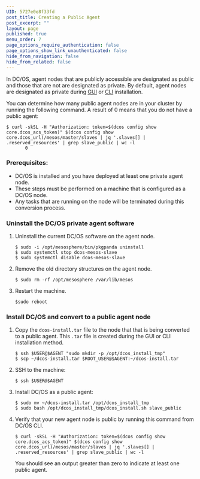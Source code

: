 ```yaml
---
UID: 5727e0e8f33fd
post_title: Creating a Public Agent
post_excerpt: ""
layout: page
published: true
menu_order: 7
page_options_require_authentication: false
page_options_show_link_unauthenticated: false
hide_from_navigation: false
hide_from_related: false
---
```

In DC/OS, agent nodes that are publicly accessible are designated as public and those that are not are designated as private. By default, agent nodes are designated as private during [GUI][1] or [CLI][2] installation.

You can determine how many public agent nodes are in your cluster by running the following command. A result of 0 means that you do not have a public agent:

    $ curl -skSL -H "Authorization: token=$(dcos config show core.dcos_acs_token)" $(dcos config show core.dcos_url)/mesos/master/slaves | jq '.slaves[] | .reserved_resources' | grep slave_public | wc -l
           0
    

### Prerequisites:

*   DC/OS is installed and you have deployed at least one private agent node.
*   These steps must be performed on a machine that is configured as a DC/OS node. 
*   Any tasks that are running on the node will be terminated during this conversion process.

### Uninstall the DC/OS private agent software

1.  Uninstall the current DC/OS software on the agent node.
    
        $ sudo -i /opt/mesosphere/bin/pkgpanda uninstall
        $ sudo systemctl stop dcos-mesos-slave
        $ sudo systemctl disable dcos-mesos-slave
        

2.  Remove the old directory structures on the agent node.
    
        $ sudo rm -rf /opt/mesosphere /var/lib/mesos
        

3.  Restart the machine.
    
        $sudo reboot
        

### Install DC/OS and convert to a public agent node

1.  Copy the `dcos-install.tar` file to the node that that is being converted to a public agent. This `.tar` file is created during the GUI or CLI installation method.
    
        $ ssh $USER@$AGENT "sudo mkdir -p /opt/dcos_install_tmp"
        $ scp ~/dcos-install.tar $ROOT_USER@$AGENT:~/dcos-install.tar
        

2.  SSH to the machine:
    
        $ ssh $USER@$AGENT
        

3.  Install DC/OS as a public agent:
    
        $ sudo mv ~/dcos-install.tar /opt/dcos_install_tmp
        $ sudo bash /opt/dcos_install_tmp/dcos_install.sh slave_public
        

4.  Verify that your new agent node is public by running this command from DC/OS CLI.
    
        $ curl -skSL -H "Authorization: token=$(dcos config show core.dcos_acs_token)" $(dcos config show core.dcos_url)/mesos/master/slaves | jq '.slaves[] | .reserved_resources' | grep slave_public | wc -l
        
    
    You should see an output greater than zero to indicate at least one public agent.

 [1]: /administration/installing/custom/gui/
 [2]: /administration/installing/custom/cli/